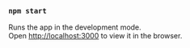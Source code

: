 


### `npm start`

Runs the app in the development mode.<br />
Open [http://localhost:3000](http://localhost:3000) to view it in the browser.






